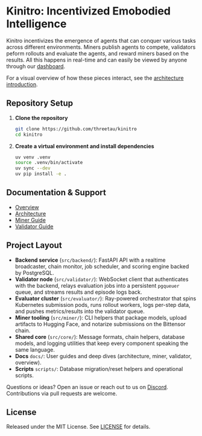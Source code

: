 # Kinitro: Incentivized Emobodied Intelligence

Kinitro incentivizes the emergence of agents that can conquer various tasks across different environments. Miners publish agents to compete, validators peform rollouts and evaluate the agents, and reward miners based on the results. All this happens in real-time and can easily be viewed by anyone through our [dashboard](https://kinitro.ai/dashboard).



For a visual overview of how these pieces interact, see the [architecture introduction](docs/architecture/introduction.md).

## Repository Setup
1. **Clone the repository**
   ```bash
   git clone https://github.com/threetau/kinitro
   cd kinitro
   ```
2. **Create a virtual environment and install dependencies**
   ```bash
   uv venv .venv
   source .venv/bin/activate
   uv sync --dev
   uv pip install -e .
   ```

## Documentation & Support
- [Overview](docs/overview.mdx)
- [Architecture](docs/architecture/introduction.md)
- [Miner Guide](docs/miner.md)
- [Validator Guide](docs/validator.md)

## Project Layout
- **Backend service** (`src/backend/`): FastAPI API with a realtime broadcaster, chain monitor, job scheduler, and scoring engine backed by PostgreSQL.
- **Validator node** (`src/validator/`): WebSocket client that authenticates with the backend, relays evaluation jobs into a persistent `pgqueuer` queue, and streams results and episode logs back.
- **Evaluator cluster** (`src/evaluator/`): Ray-powered orchestrator that spins Kubernetes submission pods, runs rollout workers, logs per-step data, and pushes metrics/results into the validator queue.
- **Miner tooling** (`src/miner/`): CLI helpers that package models, upload artifacts to Hugging Face, and notarize submissions on the Bittensor chain.
- **Shared core** (`src/core/`): Message formats, chain helpers, database models, and logging utilities that keep every component speaking the same language.
- **Docs** `docs/`: User guides and deep dives (architecture, miner, validator, overview).
- **Scripts** `scripts/`: Database migration/reset helpers and operational scripts.



Questions or ideas? Open an issue or reach out to us on [Discord](https://discord.gg/96SdmpeMqG). Contributions via pull requests are welcome.

## License
Released under the MIT License. See [LICENSE](LICENSE) for details.
